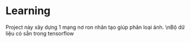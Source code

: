 # Learning

Project này xây dựng 1 mạng nơ ron nhân tạo giúp phân loại ảnh.
\nBộ dữ liệu có sẵn trong tensorflow
